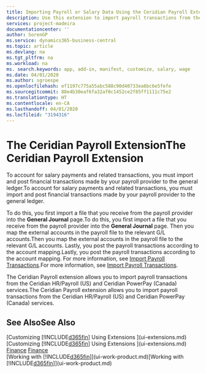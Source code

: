 ```yaml
---
title: Importing Payroll or Salary Data Using the Ceridian Payroll Extension | Microsoft Docs
description: Use this extension to import payroll transactions from the Ceridian HR/Payroll (US) and Ceridian PowerPay (Canada) services.
services: project-madeira
documentationcenter: ''
author: SorenGP
ms.service: dynamics365-business-central
ms.topic: article
ms.devlang: na
ms.tgt_pltfrm: na
ms.workload: na
ms. search.keywords: app, add-in, manifest, customize, salary, wage
ms.date: 04/01/2020
ms.author: sgroespe
ms.openlocfilehash: ef1197c775a55abc588c90d40733ea6bc6e5fefe
ms.sourcegitcommit: 88e4b30eaf6fa32af0c1452ce2f85ff1111c75e2
ms.translationtype: HT
ms.contentlocale: en-CA
ms.lasthandoff: 04/01/2020
ms.locfileid: "3194316"
---
```

# <a name="the-ceridian-payroll-extension"></a><span data-ttu-id="c42fb-103">The Ceridian Payroll Extension</span><span class="sxs-lookup"><span data-stu-id="c42fb-103">The Ceridian Payroll Extension</span></span>
<span data-ttu-id="c42fb-104">To account for salary payments and related transactions, you must import and post financial transactions made by your payroll provider to the general ledger.</span><span class="sxs-lookup"><span data-stu-id="c42fb-104">To account for salary payments and related transactions, you must import and post financial transactions made by your payroll provider to the general ledger.</span></span>

<span data-ttu-id="c42fb-105">To do this, you first import a file that you receive from the payroll provider into the **General Journal** page.</span><span class="sxs-lookup"><span data-stu-id="c42fb-105">To do this, you first import a file that you receive from the payroll provider into the **General Journal** page.</span></span> <span data-ttu-id="c42fb-106">Then you map the external accounts in the payroll file to the relevant G/L accounts.</span><span class="sxs-lookup"><span data-stu-id="c42fb-106">Then you map the external accounts in the payroll file to the relevant G/L accounts.</span></span> <span data-ttu-id="c42fb-107">Lastly, you post the payroll transactions according to the account mapping.</span><span class="sxs-lookup"><span data-stu-id="c42fb-107">Lastly, you post the payroll transactions according to the account mapping.</span></span> <span data-ttu-id="c42fb-108">For more information, see [Import Payroll Transactions](finance-how-import-payroll-transactions.md).</span><span class="sxs-lookup"><span data-stu-id="c42fb-108">For more information, see [Import Payroll Transactions](finance-how-import-payroll-transactions.md).</span></span>

<span data-ttu-id="c42fb-109">The Ceridian Payroll extension allows you to import payroll transactions from the Ceridian HR/Payroll (US) and Ceridian PowerPay (Canada) services.</span><span class="sxs-lookup"><span data-stu-id="c42fb-109">The Ceridian Payroll extension allows you to import payroll transactions from the Ceridian HR/Payroll (US) and Ceridian PowerPay (Canada) services.</span></span>

## <a name="see-also"></a><span data-ttu-id="c42fb-110">See Also</span><span class="sxs-lookup"><span data-stu-id="c42fb-110">See Also</span></span>
<span data-ttu-id="c42fb-111">[Customizing [!INCLUDE[d365fin](includes/d365fin_md.md)] Using Extensions ](ui-extensions.md)  </span><span class="sxs-lookup"><span data-stu-id="c42fb-111">[Customizing [!INCLUDE[d365fin](includes/d365fin_md.md)] Using Extensions ](ui-extensions.md)  </span></span>  
<span data-ttu-id="c42fb-112">[Finance](finance.md)  </span><span class="sxs-lookup"><span data-stu-id="c42fb-112">[Finance](finance.md)  </span></span>  
<span data-ttu-id="c42fb-113">[Working with [!INCLUDE[d365fin](includes/d365fin_md.md)]](ui-work-product.md)</span><span class="sxs-lookup"><span data-stu-id="c42fb-113">[Working with [!INCLUDE[d365fin](includes/d365fin_md.md)]](ui-work-product.md)</span></span>
